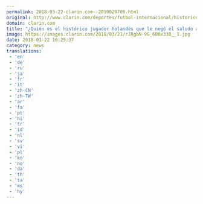 ```yaml
---
permalink: 2018-03-22-clarin.com--2010028706.html
original: http://www.clarin.com/deportes/futbol-internacional/historico-jugador-holandes-nego-saludo-maradona_0_rkUFjX-qz.html
domain: clarin.com
title: "¿Quién es el histórico jugador holandés que le negó el saludo a Maradona?"
image: https://images.clarin.com/2018/03/21/rJRgbN-9G_600x338__1.jpg
date: 2018-03-22 16:25:37
category: news
translations: 
 - 'en'
 - 'de'
 - 'ru'
 - 'ja'
 - 'fr'
 - 'it'
 - 'zh-CN'
 - 'zh-TW'
 - 'ar'
 - 'fa'
 - 'pt'
 - 'hi'
 - 'tr'
 - 'id'
 - 'nl'
 - 'sv'
 - 'vi'
 - 'pl'
 - 'ko'
 - 'no'
 - 'da'
 - 'th'
 - 'ta'
 - 'ms'
 - 'hy'
---
```


